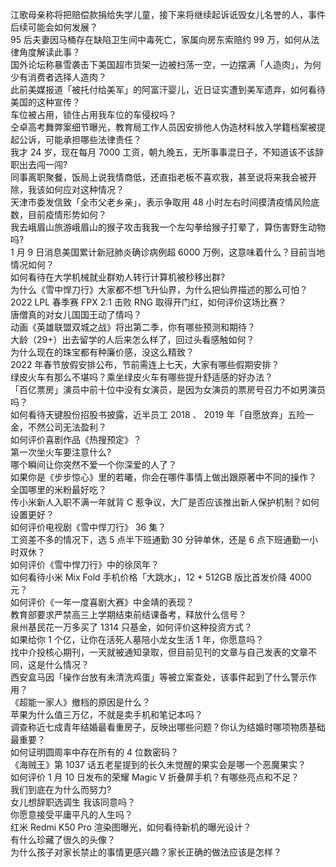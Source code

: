 江歌母亲称将把赔偿款捐给失学儿童，接下来将继续起诉诋毁女儿名誉的人，事件后续可能会如何发展？  
95 后夫妻因马桶存在缺陷卫生间中毒死亡，家属向房东索赔约 99 万，如何从法律角度解读此事？  
国外论坛称暴雪袭击下美国超市货架一边被扫荡一空，一边摆满「人造肉」，为何少有消费者选择人造肉？  
此前美媒报道「被托付给美军」的阿富汗婴儿，近日证实遭到美军遗弃，如何看待美国的这种宣传？  
车位被占用，锁住占用我车位的车侵权吗？  
仝卓高考舞弊案细节曝光，教育局工作人员因安排他人伪造材料放入学籍档案被提起公诉，可能承担哪些法律责任？  
我才 24 岁，现在每月 7000 工资，朝九晚五，无所事事混日子，不知道该不该辞职出去闯一闯?  
同事离职聚餐，饭局上说我情商低，还直指老板不喜欢我，甚至说将来我会被开除，我该如何应对这种情况？  
天津市委发信致「全市父老乡亲」，表示争取用 48 小时左右时间摸清疫情风险底数，目前疫情形势如何？  
我去峨眉山旅游峨眉山的猴子攻击我我一个左勾拳给猴子打晕了，算伤害野生动物吗?  
1 月 9 日消息美国累计新冠肺炎确诊病例超 6000 万例，这意味着什么？目前当地情况如何？  
如何看待在大学机械就业群劝人转行计算机被秒移出群?  
为什么《雪中悍刀行》大家都不想飞升仙界，为什么把仙界描述的那么可怕？  
2022 LPL 春季赛 FPX 2:1 击败 RNG 取得开门红，如何评价这场比赛？  
唐僧真的对女儿国国王动了情吗？  
动画《英雄联盟双城之战》将出第二季，你有哪些预测和期待？  
大龄（29+）出去留学的人后来怎么样了，回过头看感触如何？  
为什么现在的珠宝都有种廉价感，没这么精致？  
2022 年春节放假安排公布，节前需连上七天，大家有哪些假期安排？  
绿皮火车有那么不堪吗？乘坐绿皮火车有哪些提升舒适感的好办法？  
「百亿票房」演员中前十位中没有女演员，是因为女演员的票房号召力不如男演员吗？  
如何看待天键股份招股书披露，近半员工 2018 、 2019 年「自愿放弃」五险一金，不然公司无法盈利？  
如何评价喜剧作品《热搜预定》？  
第一次坐火车要注意什么?  
哪个瞬间让你突然不爱一个你深爱的人了？  
如果你是《步步惊心》里的若曦，你会在哪件事情上做出跟原著中不同的操作？  
全国哪里的米粉最好吃？  
传小米新人入职不满一年就背 C 惹争议，大厂是否应该推出新人保护机制？如何设置更好？  
如何评价电视剧《雪中悍刀行》 36 集？  
工资差不多的情况下，选 5 点半下班通勤 30 分钟单休，还是 6 点下班通勤一小时双休？  
如何评价《雪中悍刀行》中的徐凤年？  
如何看待小米 Mix Fold 手机价格「大跳水」，12 + 512GB 版比首发价降 4000 元？  
如何评价《一年一度喜剧大赛》中金靖的表现？  
教育部要求严禁高三上学期结束前结课备考，释放什么信号？  
泉州基民花一万多买了 1314 只基金，如何评价这种投资方式？  
如果给你 1 个亿，让你在活死人墓陪小龙女生活 1 年，你愿意吗？  
找中介投核心期刊，一天就被通知录取，但目前见刊的文章与自己发表的文章不同，这是什么情况？  
西安盒马因「操作台放有未清洗鸡蛋」等被立案查处，该事件起到了什么警示作用？  
《超能一家人》撤档的原因是什么？  
苹果为什么值三万亿，不就是卖手机和笔记本吗？  
调查称近七成青年结婚最看重房子，反映出哪些问题？你认为结婚时哪项物质基础最重要？  
如何证明圆周率中存在所有的 4 位数密码？  
《海贼王》第 1037 话五老星提到的长久未觉醒的果实会是哪一个恶魔果实？  
如何评价 1 月 10 日发布的荣耀 Magic V 折叠屏手机？有哪些亮点和不足？  
我们到底在为什么而努力?  
女儿想辞职选调生 我该同意吗？  
你愿意接受平庸平凡的人生吗？  
红米 Redmi K50 Pro 渲染图曝光，如何看待新机的曝光设计？  
有什么珍藏了很久的头像？  
为什么孩子对家长禁止的事情更感兴趣？家长正确的做法应该是怎样？  

